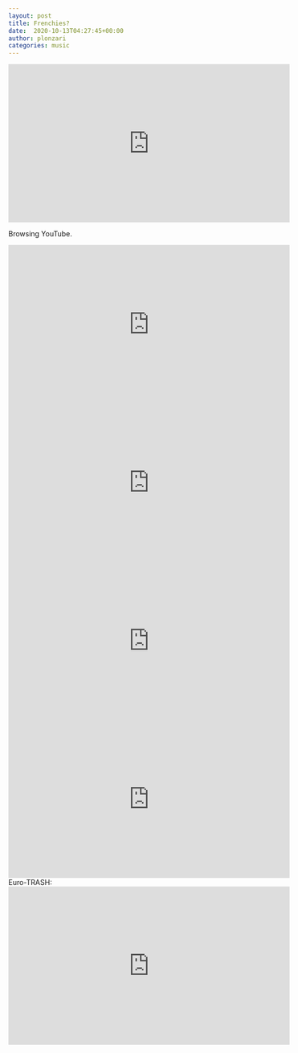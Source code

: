 ```yaml
---
layout: post
title: Frenchies?
date:  2020-10-13T04:27:45+00:00
author: plonzari
categories: music
---
```


<div style="text-align: center">
<iframe width="560" height="315" src="https://www.youtube.com/embed/8qcSdqc7QYo" frameborder="0" allow="accelerometer; autoplay; clipboard-write; encrypted-media; gyroscope; picture-in-picture" allowfullscreen></iframe>
</div>

<!--more-->


Browsing YouTube.


<div style="text-align: center">
<iframe width="560" height="315" src="https://www.youtube.com/embed/59Q_lhgGANc" frameborder="0" allow="accelerometer; autoplay; clipboard-write; encrypted-media; gyroscope; picture-in-picture" allowfullscreen>
</iframe>


<iframe width="560" height="315" src="https://www.youtube.com/embed/LumO5KsvU7k" frameborder="0" allow="accelerometer; autoplay; clipboard-write; encrypted-media; gyroscope; picture-in-picture" allowfullscreen></iframe>

<iframe width="560" height="315" src="https://www.youtube.com/embed/VGSa4Ls1ub0" frameborder="0" allow="accelerometer; autoplay; clipboard-write; encrypted-media; gyroscope; picture-in-picture" allowfullscreen></iframe>

<iframe width="560" height="315" src="https://www.youtube.com/embed/xtmVTfGJUzA" frameborder="0" allow="accelerometer; autoplay; clipboard-write; encrypted-media; gyroscope; picture-in-picture" allowfullscreen></iframe>

</div>
Euro-TRASH:
<div style="text-align: center">
<iframe width="560" height="315" src="https://www.youtube.com/embed/gSqA8Nm0Of8" frameborder="0" allow="accelerometer; autoplay; clipboard-write; encrypted-media; gyroscope; picture-in-picture" allowfullscreen></iframe>
</div>
